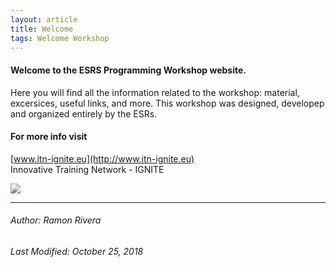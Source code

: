 ```yaml
---
layout: article
title: Welcome
tags: Welcome Workshop
---
```


#### Welcome to the ESRS Programming Workshop website. 
Here you will find all the information related to the workshop: material, excersices, useful links, and more.
This workshop was designed, developep and organized entirely by the ESRs.  

#### For more info visit
[www.itn-ignite.eu](http://www.itn-ignite.eu)   
Innovative Training Network - IGNITE    

![](https://i.imgur.com/KMVYY8O.png)  

---
###### Author: Ramon Rivera  
###### Last Modified: October 25, 2018  
